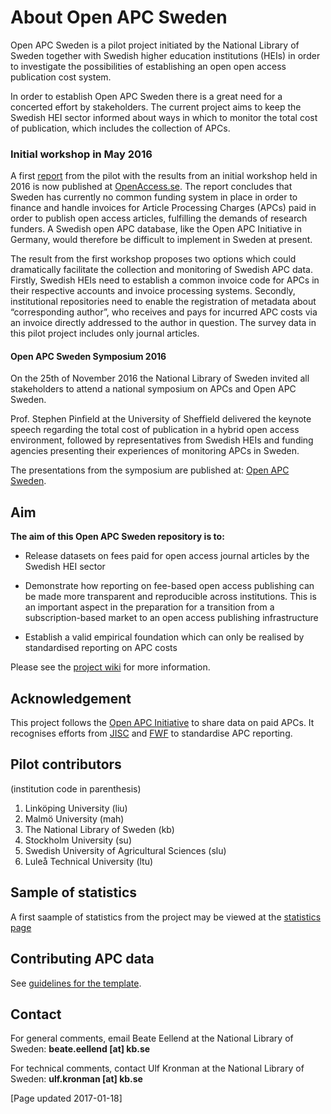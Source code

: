 # About Open APC Sweden

Open APC Sweden is a pilot project initiated by the National Library of Sweden together with Swedish higher education institutions (HEIs) in order to investigate the possibilities of establishing an open open access publication cost system. 

In order to establish Open APC Sweden there is a great need for a concerted effort by stakeholders. The current project aims to keep the Swedish HEI sector informed about ways in which to monitor the total cost of publication, which includes the collection of APCs. 

### Initial workshop in May 2016

A first [report](http://www.kb.se/dokument/open%20access/Open_APC_Sweden_English_LAST.pdf) from the pilot with the results from an initial workshop held in 2016 is now published at [OpenAccess.se](http://www.kb.se/openaccess/Open-APC-Sweden/). The report concludes that Sweden has currently no common funding system in place in order to finance and handle invoices for Article Processing Charges (APCs) paid in order to publish open access articles, fulfilling the demands of research funders. A Swedish open APC database, like the Open APC Initiative in Germany, would therefore be difficult to implement in Sweden at present. 

The result from the first workshop proposes two options which could dramatically facilitate the collection and monitoring of Swedish APC data. Firstly, Swedish HEIs need to establish a common invoice code for APCs in their respective accounts and invoice processing systems. Secondly, institutional repositories need to enable the registration of metadata about “corresponding author”, who receives and pays for incurred APC costs via an invoice directly addressed to the author in question. The survey data in this pilot project includes only journal articles. 

#### Open APC Sweden Symposium 2016
On the 25th of November 2016 the National Library of Sweden invited all stakeholders to attend a national symposium on APCs and Open APC Sweden. 

Prof. Stephen Pinfield at the University of Sheffield delivered the keynote speech regarding the total cost of publication in a hybrid open access environment, followed by representatives from Swedish HEIs and funding agencies presenting their experiences of monitoring APCs in Sweden.  

The presentations from the symposium are published at: [Open APC Sweden](http://www.kb.se/openaccess/Open-APC-Sweden/).

## Aim

**The aim of this Open APC Sweden repository is to:**  

* Release datasets on fees paid for open access journal articles by the Swedish HEI sector

* Demonstrate how reporting on fee-based open access publishing can be made more transparent and reproducible across institutions. This is an important aspect in the preparation for a transition from a subscription-based market to an open access publishing infrastructure 

* Establish a valid empirical foundation which can only be realised by standardised reporting on APC costs

Please see the [project wiki](https://github.com/Kungbib/openapc-se/wiki/Open-APC-Sweden) for more information.


## Acknowledgement  
This project follows the [Open APC Initiative](https://github.com/OpenAPC/openapc-de) to share data on paid APCs. It recognises efforts from [JISC](https://www.jisc-collections.ac.uk/Jisc-Monitor/APC-data-collection/) and [FWF](https://figshare.com/articles/Austrian_Science_Fund_FWF_Publication_Cost_Data_2014/1378610) to standardise APC reporting.    

## Pilot contributors 
(institution code in parenthesis)

1. Linköping University (liu)  
2. Malmö University (mah)
3. The National Library of Sweden (kb)   
4. Stockholm University (su)   
5. Swedish University of Agricultural Sciences (slu)
6. Luleå Technical University (ltu)

## Sample of statistics
A first saample of statistics from the project may be viewed at the [statistics page](http://htmlpreview.github.io/?https://github.com/Kungbib/openapc-se/blob/master/statistics.html)

## Contributing APC data
See [guidelines for the template](https://github.com/Kungbib/openapc-se/wiki/Guide-for-completing-the-survey).

## Contact

For general comments, email Beate Eellend at the National Library of Sweden: **beate.eellend [at] kb.se** 

For technical comments, contact Ulf Kronman at the National Library of Sweden: **ulf.kronman [at] kb.se**

[Page updated 2017-01-18]